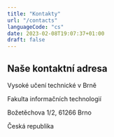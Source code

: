 ```yaml
---
title: "Kontakty"
url: "/contacts"
languageCode: "cs"
date: 2023-02-08T19:07:37+01:00
draft: false
---
```


## Naše kontaktní adresa

 Vysoké učení technické v Brně <br/>

 Fakulta informačních technologií <br/>
 
 Božetěchova 1/2, 61266 Brno <br/>
 
 Česká republika <br/>